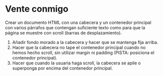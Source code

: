 # Vente conmigo

Crear un documento HTML con una cabecera y un contenedor principal con varios párrafos que contengan suficiente texto como para que la página se muestre con scroll (barras de desplazamiento).

1. Añadir fondo morado a la cabecera y hacer que se mantenga fija arriba.
2. Hacer que la cabecera no tape el contenedor principal cuando no hemos hecho scroll, sin utilizar margin ni padding (PISTA: posiciona el contenedor principal).
3. Hacer que cuando la usuaria haga scroll, la cabecera se apile o superponga por encima del contenedor principal.
